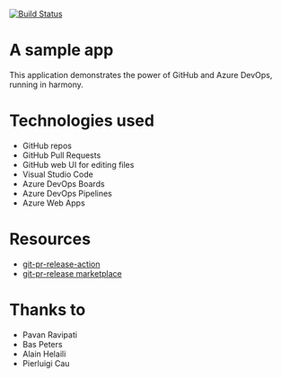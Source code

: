 [![Build Status](https://dev.azure.com/matthewatgithub/MySampleExpressAppOnAzure/_apis/build/status/matthewmccullough.MySampleExpressAppOnAzure?branchName=master)](https://dev.azure.com/matthewatgithub/MySampleExpressAppOnAzure/_build/latest?definitionId=2&branchName=master)

# A sample app
This application demonstrates the power of GitHub and Azure DevOps, running in harmony.

# Technologies used
- GitHub repos
- GitHub Pull Requests
- GitHub web UI for editing files
- Visual Studio Code
- Azure DevOps Boards
- Azure DevOps Pipelines
- Azure Web Apps

# Resources

- [git-pr-release-action](https://github.com/bakunyo/git-pr-release-action)
- [git-pr-release marketplace](https://github.com/marketplace/actions/git-pr-release)

# Thanks to
- Pavan Ravipati
- Bas Peters
- Alain Helaili
- Pierluigi Cau

